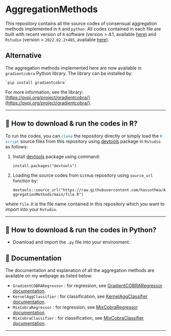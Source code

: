 # AggregationMethods

This repository contains all the source codes of consensual aggregation methods implemented in `R` and `python`. All codes contained in each file are built with recent version of `R` software (version $>$ 4.1, available [here](https://cran.r-project.org/bin/windows/base/)) and `Rstudio` (version > `2022.02.2+485`, available [here](https://www.rstudio.com/products/rstudio/download/#download)).

## Alternative

The aggregation methods implemented here are now available in `gradientcobra` Python library. The library can be installed by:

    `pip install gradientcobra`

For more information, see the library: [https://pypi.org/project/gradientcobra/](https://pypi.org/project/gradientcobra/).

---

## &#128270; How to download & run the codes in R?

To run the codes, you can <span style="color: #097BC1">`clone`</span> the repository directly or simply load the <span style="color: #097BC1">`R script`</span> source files from this repository using [devtools](https://cran.r-project.org/web/packages/devtools/index.html) package in `Rstudio` as follows:

1. Install [devtools](https://cran.r-project.org/web/packages/devtools/index.html) package using command: 

    `install.packages("devtools")`

2. Loading the source codes from `GitHub` repository using `source_url` function by: 

    `devtools::source_url("https://raw.githubusercontent.com/hassothea/AggregationMethods/main/file.R")`

where `file.R` is the file name contained in this repository which you want to import into your `Rstudio`.

---

## &#128270; How to download & run the codes in Python?

- Download and import the `.py` file into your environment.

## &#128214; Documentation

The documentation and explanation of all the aggregation methods are available on my webpage as listed below:

- `GradientCOBRARegressor` : for regression, see [GradientCOBRARegressor documentation](https://hassothea.github.io/files/CodesPhD/KernelAggReg.html).
- `KernelAggClassifier` : for classification, see [KernelAggClassifier documentation](https://hassothea.github.io/files/CodesPhD/KernelAggClass.html).
- `MixCobraRegressor` : for regression, see [MixCobraRegressor documentation](https://hassothea.github.io/files/CodesPhD/MixCobraReg.html).
- `MixCobraClassifier` : for classification, see [MixCobraClassifier documentation](https://hassothea.github.io/files/CodesPhD/MixCobraClass.html).

---
